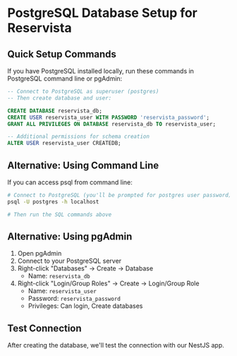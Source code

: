 # PostgreSQL Database Setup for Reservista

## Quick Setup Commands

If you have PostgreSQL installed locally, run these commands in PostgreSQL command line or pgAdmin:

```sql
-- Connect to PostgreSQL as superuser (postgres)
-- Then create database and user:

CREATE DATABASE reservista_db;
CREATE USER reservista_user WITH PASSWORD 'reservista_password';
GRANT ALL PRIVILEGES ON DATABASE reservista_db TO reservista_user;

-- Additional permissions for schema creation
ALTER USER reservista_user CREATEDB;
```

## Alternative: Using Command Line

If you can access psql from command line:

```bash
# Connect to PostgreSQL (you'll be prompted for postgres user password)
psql -U postgres -h localhost

# Then run the SQL commands above
```

## Alternative: Using pgAdmin

1. Open pgAdmin
2. Connect to your PostgreSQL server
3. Right-click "Databases" → Create → Database
   - Name: `reservista_db`
4. Right-click "Login/Group Roles" → Create → Login/Group Role
   - Name: `reservista_user`
   - Password: `reservista_password`
   - Privileges: Can login, Create databases

## Test Connection

After creating the database, we'll test the connection with our NestJS app.
